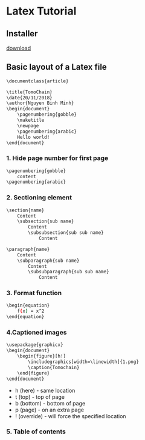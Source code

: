 # Latex Tutorial
## Installer
[download](https://miktex.org/2.9/setup)
## Basic layout of a Latex file
```bash
\documentclass{article}

\title{TomoChain}
\date{20/11/2018}
\author{Nguyen Binh Minh}
\begin{document}
	\pagenumbering{gobble}
	\maketitle
	\newpage
	\pagenumbering{arabic}
	Hello world!
\end{document}
```

### 1. Hide page number for first page
```bash
\pagenumbering{gobble}
	content
\pagenumbering{arabic}
```
### 2. Sectioning element

```bash
\section{name}
	Content
	\subsection{sub name}
		Content
		\subsubsection{sub sub name}
			Content
```

```bash
\paragraph{name}
	Content
	\subparagraph{sub name}
		Content
		\subsubparagraph{sub sub name}
			Content
```
### 3. Format function
```bash
\begin{equation}
	f(x) = x^2
\end{equation}
```

### 4.Captioned images
```bash
\usepackage{graphicx}
\begin{document}
	\begin{figure}[h!]
		\includegraphics[width=\linewidth]{1.png}
		\caption{Tomochain}
	\end{figure}
\end{document}
```

- h (here) - same location
- t (top) - top of page
- b (bottom) - bottom of page
- p (page) - on an extra page
- ! (override) - will force the specified location

### 5. Table of contents